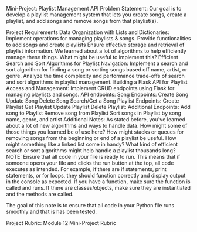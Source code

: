 Mini-Project: Playlist Management API
Problem Statement:
Our goal is to develop a playlist management system that lets you create songs, create a playlist, and add songs and remove songs from that playlist(s).

Project Requirements
Data Organization with Lists and Dictionaries:
Implement operations for managing playlists & songs.
Provide functionalities to add songs and create playlists
Ensure effective storage and retrieval of playlist information. We learned about a lot of algorithms to help efficiently manage these things. What might be useful to implement this? 
Efficient Search and Sort Algorithms for Playlist Navigation:
Implement a search and sort algorithm for finding a song or sorting songs based off name, artist, or genre.
Analyze the time complexity and performance trade-offs of search and sort algorithms in playlist management.
Building a Flask API for Playlist Access and Management:
Implement CRUD endpoints using Flask for managing playlists and songs.
API endpoints:
Song Endpoints:
Create Song
Update Song
Delete Song
Search/Get a Song
Playlist Endpoints:
Create Playlist
Get Playlist
Update Playlist
Delete Playlist:
Additional Endpoints:
Add song to Playlist
Remove song from Playlist
Sort songs in Playlist by song name, genre, and artist
Additional Notes: As stated before, you've learned about a lot of new algorithms and ways to handle data. How might some of those things you learned be of use here? How might stacks or queues for removing songs from the beginning or end of a playlist be useful. How might something like a linked list come in handy? What kind of efficient search or sort algorithms might help handle a playlist thousands long?
NOTE: Ensure that all code in your file is ready to run. This means that if someone opens your file and clicks the run button at the top, all code executes as intended. For example, if there are if statements, print statements, or for loops, they should function correctly and display output in the console as expected. If you have a function, make sure the function is called and runs. If there are classes/objects, make sure they are instantiated and the methods are called.

The goal of this note is to ensure that all code in your Python file runs smoothly and that is has been tested.

Project Rubric: Module 12 Mini-Project Rubric
